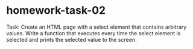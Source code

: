 # homework-task-02

Task: Create an HTML page with a select element that contains arbitrary values. Write a function that executes every time the select element is selected and prints the selected value to the screen.
